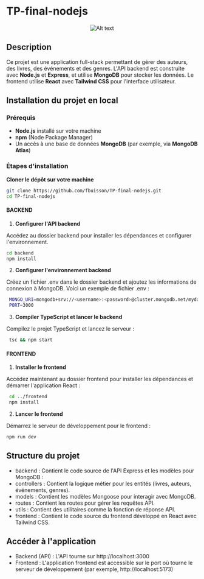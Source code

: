 # TP-final-nodejs

<p align="center">
  <img src="https://img.freepik.com/vecteurs-libre/pile-design-plat-dessine-main-illustration-livres_23-2149341898.jpg?w=360" alt="Alt text" title="a title">
</p>

## Description

Ce projet est une application full-stack permettant de gérer des auteurs, des livres, des événements et des genres. L'API backend est construite avec **Node.js** et **Express**, et utilise **MongoDB** pour stocker les données. Le frontend utilise **React** avec **Tailwind CSS** pour l'interface utilisateur.


## Installation du projet en local

### Prérequis

- **Node.js** installé sur votre machine
- **npm** (Node Package Manager)
- Un accès à une base de données **MongoDB** (par exemple, via **MongoDB Atlas**)

### Étapes d'installation

**Cloner le dépôt sur votre machine**

   ```bash
   git clone https://github.com/fbuisson/TP-final-nodejs.git
   cd TP-final-nodejs
   ```

#### BACKEND

1. **Configurer l'API backend**


  Accédez au dossier backend pour installer les dépendances et configurer l'environnement.

   ```bash
   cd backend
   npm install
   ```

2. **Configurer l'environnement backend**

  Créez un fichier .env dans le dossier backend et ajoutez les informations de connexion à MongoDB. Voici un exemple de fichier .env :

  ```bash
   MONGO_URI=mongodb+srv://<username>:<password>@cluster.mongodb.net/mydatabase?retryWrites=true&w=majority
   PORT=3000
  ```

3. **Compiler TypeScript et lancer le backend**

Compilez le projet TypeScript et lancez le serveur :

  ```bash
   tsc && npm start
  ```

#### FRONTEND

1. **Installer le frontend**

Accédez maintenant au dossier frontend pour installer les dépendances et démarrer l'application React :

  ```bash
   cd ../frontend
   npm install
  ```

2. **Lancer le frontend**

Démarrez le serveur de développement pour le frontend :

  ```bash
  npm run dev
  ```

## Structure du projet
- backend : Contient le code source de l'API Express et les modèles pour MongoDB :
- controllers : Contient la logique métier pour les entités (livres, auteurs, événements, genres).
- models : Contient les modèles Mongoose pour interagir avec MongoDB.
- routes : Contient les routes pour gérer les requêtes API.
- utils : Contient des utilitaires comme la fonction de réponse API.
- frontend : Contient le code source du frontend développé en React avec Tailwind CSS.

## Accéder à l'application

- Backend (API) : L'API tourne sur http://localhost:3000
- Frontend : L'application frontend est accessible sur le port où tourne le serveur de développement (par exemple, http://localhost:5173)
